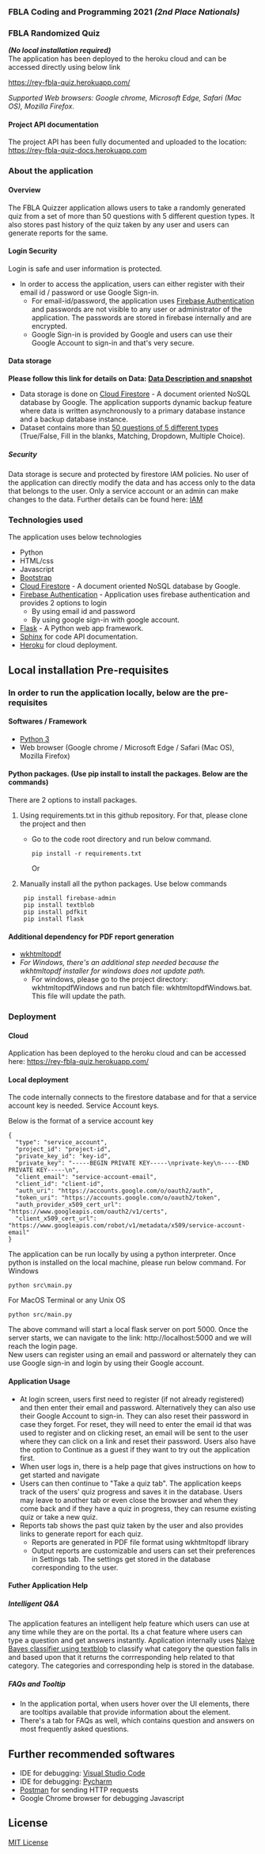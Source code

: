 ### FBLA Coding and Programming 2021  *(2nd Place Nationals)*
### FBLA Randomized Quiz
***(No local installation required)***  
The application has been deployed to the heroku cloud and can be accessed directly using below link  
  
https://rey-fbla-quiz.herokuapp.com/  
  
*Supported Web browsers: Google chrome, Microsoft Edge, Safari (Mac OS), Mozilla Firefox*.    


#### Project API documentation
The project API has been fully documented and uploaded to the location: https://rey-fbla-quiz-docs.herokuapp.com

### About the application
#### Overview
The FBLA Quizzer application allows users to take a randomly generated quiz from a set of more than 50 questions with 5 different question types. It also stores past history of the quiz taken by any user and users can generate reports for the same.
#### Login Security
Login is safe and user information is protected.
* In order to access the application, users can either register with their email id / password or use Google Sign-in.
  * For email-id/password, the application uses [Firebase Authentication](https://firebase.google.com/products/auth) and passwords are not visible to any user or administrator of the application. The passwords are stored in firebase internally and are encrypted.
  * Google Sign-in is provided by Google and users can use their Google Account to sign-in and that's very secure.
#### Data storage
**Please follow this link for details on Data: [Data Description and snapshot](docs/data/readme.md)**

* Data storage is done on [Cloud Firestore](https://firebase.google.com/products/firestore) - A document oriented NoSQL database by Google. The application supports dynamic backup feature where data is written asynchronously to a primary database instance and a backup database instance.
* Dataset contains more than [50 questions of 5 different types](docs/data/readme.md) (True/False, Fill in the blanks, Matching, Dropdown, Multiple Choice).

##### Security
Data storage is secure and protected by firestore IAM policies. No user of the application can directly modify the data and has access only to the data that belongs to the user. Only a service account or an admin can make changes to the data. Further details can be found here: [IAM](https://cloud.google.com/firestore/docs/security/iam)

### Technologies used
The application uses below technologies
* Python
* HTML/css
* Javascript
* [Bootstrap](https://getbootstrap.com/)
* [Cloud Firestore](https://firebase.google.com/products/firestore) - A document oriented NoSQL database by Google.
* [Firebase Authentication](https://firebase.google.com/products/auth) - Application uses firebase authentication and provides 2 options to login
  * By using email id and password
  * By using google sign-in with google account.
* [Flask](https://palletsprojects.com/p/flask/) - A Python web app framework.
* [Sphinx](https://www.sphinx-doc.org/en/master/) for code API documentation.
* [Heroku](https://www.heroku.com/) for cloud deployment.

## Local installation Pre-requisites
### In order to run the application locally, below are the pre-requisites
#### Softwares / Framework
* [Python 3](https://www.python.org/downloads/)
* Web browser (Google chrome / Microsoft Edge / Safari (Mac OS), Mozilla Firefox)


#### Python packages. (Use pip install to install the packages. Below are the commands)
There are 2 options to install packages.  
1. Using requirements.txt in this github repository. For that, please clone the project and then  
    * Go to the code root directory and run below command.
      ```
      pip install -r requirements.txt
      ```
        
      Or  
        
2. Manually install all the python packages. Use below commands
   ```
    pip install firebase-admin
    pip install textblob
    pip install pdfkit
    pip install flask
   ```
   
#### Additional dependency for PDF report generation
* [wkhtmltopdf](https://wkhtmltopdf.org/downloads.html)
* *For Windows, there's an additional step needed because the wkhtmltopdf installer for windows does not update path.*
    * For windows, please go to the project directory: wkhtmltopdfWindows and run batch file: wkhtmltopdfWindows.bat. This file will update the path.

### Deployment
#### Cloud
Application has been deployed to the heroku cloud and can be accessed here: https://rey-fbla-quiz.herokuapp.com/
#### Local deployment
The code internally connects to the firestore database and for that a service account key is needed. Service Account keys.

Below is the format of a service account key
```
{
  "type": "service_account",
  "project_id": "project-id",
  "private_key_id": "key-id",
  "private_key": "-----BEGIN PRIVATE KEY-----\nprivate-key\n-----END PRIVATE KEY-----\n",
  "client_email": "service-account-email",
  "client_id": "client-id",
  "auth_uri": "https://accounts.google.com/o/oauth2/auth",
  "token_uri": "https://accounts.google.com/o/oauth2/token",
  "auth_provider_x509_cert_url": "https://www.googleapis.com/oauth2/v1/certs",
  "client_x509_cert_url": "https://www.googleapis.com/robot/v1/metadata/x509/service-account-email"
}
```

The application can be run locally by using a python interpreter. Once python is installed on the local machine, please run below command.
For Windows  
```
python src\main.py
```
For MacOS Terminal or any Unix OS  
```
python src/main.py
```

The above command will start a local flask server on port 5000. Once the server starts, we can navigate to the link: http://localhost:5000 and we will reach the login page.  
New users can register using an email and password or alternately they can use Google sign-in and login by using their Google account.

#### Application Usage
* At login screen, users first need to register (if not already registered) and then enter their email and password. Alternatively they can also use their Google Account to sign-in. They can also reset their password in case they forget. For reset, they will need to enter the email id that was used to register and on clicking reset, an email will be sent to the user where they can click on a link and reset their password. Users also have the option to Continue as a guest if they want to try out the application first.
* When user logs in, there is a help page that gives instructions on how to get started and navigate
* Users can then continue to "Take a quiz tab". The application keeps track of the users' quiz progress and saves it in the database. Users may leave to another tab or even close the browser and when they come back and if they have a quiz in progress, they can resume existing quiz or take a new quiz.
* Reports tab shows the past quiz taken by the user and also provides links to generate report for each quiz.
   * Reports are generated in PDF file format using wkhtmltopdf library
   * Output reports are customizable and users can set their preferences in Settings tab. The settings get stored in the database corresponding to the user.
#### Futher Application Help
##### Intelligent Q&A
The application features an intelligent help feature which users can use at any time while they are on the portal. Its a chat feature where users can type a question and get answers instantly. Application internally uses [Naive Bayes classifier using textblob](https://textblob.readthedocs.io/en/dev/classifiers.html) to classify what category the question falls in and based upon that it returns the corrresponding help related to that category. The categories and corresponding help is stored in the database.  
##### FAQs and Tooltip
* In the application portal, when users hover over the UI elements, there are tooltips available that provide information about the element.
* There's a tab for FAQs as well, which contains question and answers on most frequently asked questions.


## Further recommended softwares
* IDE for debugging: [Visual Studio Code](https://code.visualstudio.com/)
* IDE for debugging: [Pycharm](https://www.jetbrains.com/pycharm/)
* [Postman](https://www.postman.com/downloads/) for sending HTTP requests 
* Google Chrome browser for debugging Javascript

## License
[MIT License](https://github.com/reybahl/FBLA-Quiz/blob/master/LICENSE)
